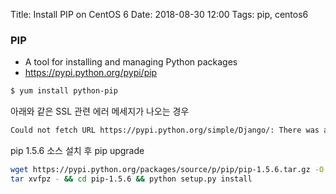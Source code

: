 Title: Install PIP on CentOS 6
Date: 2018-08-30 12:00
Tags: pip, centos6


### PIP
- A tool for installing and managing Python packages  
- https://pypi.python.org/pypi/pip  
   
   

```bash
$ yum install python-pip
```
아래와 같은 SSL 관련 에러 메세지가 나오는 경우


```bash
Could not fetch URL https://pypi.python.org/simple/Django/: There was a problem confirming the ssl certificate:
```

pip 1.5.6 소스 설치 후 pip upgrade


```bash
wget https://pypi.python.org/packages/source/p/pip/pip-1.5.6.tar.gz -O - | \
tar xvfpz - && cd pip-1.5.6 && python setup.py install
```
